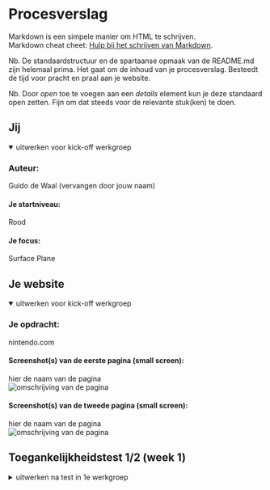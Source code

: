 # Procesverslag
Markdown is een simpele manier om HTML te schrijven.  
Markdown cheat cheet: [Hulp bij het schrijven van Markdown](https://github.com/adam-p/markdown-here/wiki/Markdown-Cheatsheet).

Nb. De standaardstructuur en de spartaanse opmaak van de README.md zijn helemaal prima. Het gaat om de inhoud van je procesverslag. Besteedt de tijd voor pracht en praal aan je website.

Nb. Door *open* toe te voegen aan een *details* element kun je deze standaard open zetten. Fijn om dat steeds voor de relevante stuk(ken) te doen.





## Jij

<details open>
  <summary>uitwerken voor kick-off werkgroep</summary>

  ### Auteur:
  Guido de Waal (vervangen door jouw naam)

  #### Je startniveau:
  Rood

  #### Je focus:
  Surface Plane
 
</details>





## Je website

<details open>
  <summary>uitwerken voor kick-off werkgroep</summary>

  ### Je opdracht:
  nintendo.com

  #### Screenshot(s) van de eerste pagina (small screen): 
  hier de naam van de pagina  
  <img src="readme-images/hele_pagina1.jpg" width="375px" alt="omschrijving van de pagina">

  #### Screenshot(s) van de tweede pagina (small screen):
  hier de naam van de pagina  
  <img src="readme-images/screenshotsite2.jpg" width="375px" alt="omschrijving van de pagina">
 
</details>



## Toegankelijkheidstest 1/2 (week 1)

<details>
  <summary>uitwerken na test in 1e werkgroep</summary>

  ### Bevindingen

  #### Screenreader
  Voor blinde mensen is de site slecht geoptimaliseerd. De tabs zijn wel goed. Maar voor sommige tekst en knoppen wordt er vanuit gegaan dat de pagina erbij wordt gezien. Zo is er bijvoorbeeld een knop met Read More. Maar je weet niet waar je meer over gaat lezen.

  Een aria label zou een oplossing kunnen zijn voor screenreaders. Zodat blinde mensen weten waar knoppen hun heen leiden als ze er op staan.


  #### Muis en Toetsenbord 
  Dit is vrij goed uitgewerkt. Alles wat je kan selecteren heeft een duidelijke tab state. Knoppen hebben zelfs nog een andere tab staat dan li elementen en nav elementen. Elementen zijn duidelijk verspreidt en er is een goed overzicht.
  
  Sommige knoppen zouden wat groter kunnen. Vooral in de navigatie.

  


  #### Motoriek (shocks, elastiekjes)
  Met schocks is het wat lastig met de muis het navigatiemenu te navigeren. Deze knoppen zijn relatief wat kleiner.

 knoppen groter maken.


  #### Visueel (brillen, contrast, kleurenblind, dark/light). 
  Het contrast in de site is sterk, donker rood op wit springt goed uit er is ook genoeg ruimte overgelaten om deze er goed uit te laten springen. Knoppen zijn duidelijk knoppen. Iets wat verbetert zou kunnen worden is de items in het carrousel Daar zijn de titels wat klein, waardoor het misschien lastig kan zijn om gemakkelijk te kunnen lezen.

  De font size vergroten.



## Breakdownschets (week 1)

<details>
  <summary>uitwerken na afloop 2e werkgroep</summary>

  ### de hele pagina + menu + carrousel: 
  <img src="readme-images/fed_breakdown_schets_pagina1.jpg" width="375px" alt="breakdown van de hele pagina">

</details>





## Voortgang 1 (week 2)

<details>
  <summary>uitwerken voor 1e voortgang</summary>

  ### Stand van zaken
  
  En waren wat html/css onderdelen die ik nog niet echt kende waar ik gebruik van moet maken. Zoals flex order waardoor de volgorde van html elementen kan bepalen zonder dat de screenreader hier last van heeft. 


  ### Verslag van meeting
  hier na afloop snel de uitkomsten van de meeting vastleggen
  
  - Kijken of ik inderdaad beide openklappende sub menu's erin wil hebben, aangezien dit een hoop moeite kost en het voor lelijke html zorgt.
  - Extra aandacht besteden aan custom properties.
  - Er mag maar 1 H1 op de pagina. Ik heb 1 h1 per section.

Ik moet vooral ook op de order van de html elementen letten. Ik heb nu alles op "chronologische" volgorde. Waardoor <img> elementen boven aan staan.





## Voortgang 2 (week 3)

<details>
  <summary>uitwerken voor 2e voortgang</summary>

  ### Stand van zaken
  


  ### Agenda voor meeting
  samen met je groepje opstellen

  | student 1      | student 2          | student 3    | student 4        |
  | ---            | ---                | ---          | ---              |
  | dit bespreken  | en dit             | en ik dit    | en dan ik dat    |
  | en dat ook nog | dit als er tijd is | nog een punt | dit wil ik zeker |
  | ...            | ...                | ...          | ...              |


  ### Verslag van meeting
  hier na afloop snel de uitkomsten van de meeting vastleggen

  - Kijken of ik inderdaad beide openklappende sub menu's erin wil hebben, aangezien dit een hoop moeite kost en het voor lelijke html zorgt.
  - Extra aandacht besteden aan custom properties.
  - Er mag maar 1 H1 op de pagina. Ik heb 1 h1 per section.


</details>





## Toegankelijkheidstest 2/2 (week 4)

<details>
  <summary>uitwerken na test in 8e werkgroep</summary>

  ### Bevindingen
  Lijst met je bevindingen die in de test naar voren kwamen (geef ook aan wat er verbeterd is):

  #### Screenreader
  Hier korte omschrijving (met indien nodig afbeeldingen)

  Hier een omschrijving van hoe het opgelost kan worden (met indien nodig afbeeldingen)


  #### Muis en Toetsenbord 
  Hier korte omschrijving (met indien nodig afbeeldingen)

  Hier een omschrijving van hoe het opgelost kan worden (met indien nodig afbeeldingen)


  #### Motoriek (shocks, elastiekjes)
  Hier korte omschrijving (met indien nodig afbeeldingen)

  Hier een omschrijving van hoe het opgelost kan worden (met indien nodig afbeeldingen)


  #### Visueel (brillen, contrast, kleurenblind, dark/light). 
  Hier korte omschrijving (met indien nodig afbeeldingen)

  Hier een omschrijving van hoe het opgelost kan worden (met indien nodig afbeeldingen)

</details>





## Voortgang 3 (week 4)

<details>
  <summary>uitwerken voor 3e voortgang</summary>

  ### Stand van zaken
  hier dit ging goed & dit was lastig (neem ook screenshots op van delen van je website en code)


  ### Agenda voor meeting
  samen met je groepje opstellen

  | student 1      | student 2          | student 3    | student 4        |
  | ---            | ---                | ---          | ---              |
  | dit bespreken  | en dit             | en ik dit    | en dan ik dat    |
  | en dat ook nog | dit als er tijd is | nog een punt | dit wil ik zeker |
  | ...            | ...                | ...          | ...              |


  ### Verslag van meeting
  hier na afloop snel de uitkomsten van de meeting vastleggen

  - punt 1
  - punt 2
  - nog een punt
  - ...

</details>





## Eindgesprek (week 5)

<details>
  <summary>uitwerken voor eindgesprek</summary>

  ### Je uitkomst - karakteristiek screenshots:
  <img src="readme-images/dummy-plaatje.jpg" width="375px" alt="uitomst opdracht 1">


  ### Dit ging goed/Heb ik geleerd: 
  Korte omschrijving met plaatjes

  <img src="readme-images/dummy-plaatje.jpg" width="375px" alt="top">


  ### Dit was lastig/Is niet gelukt:
  Korte omschrijving met plaatjes

  <img src="readme-images/dummy-plaatje.jpg" width="375px" alt="bummer">
</details>





## Bronnenlijst

<details open>
  <summary>continu bijhouden terwijl je werkt</summary>

  Nb. Wees specifiek ('css-tricks' als bron is bijv. niet specifiek genoeg).

  1. https://css-tricks.com/content-jumping-avoid/
  2. bron 2
  3. ...

</details>
